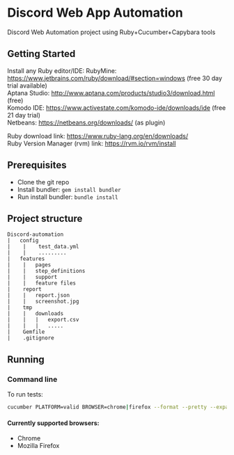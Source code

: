 # Discord Web App Automation
Discord Web Automation project using Ruby+Cucumber+Capybara tools
## Getting Started
Install any Ruby editor/IDE:
RubyMine: https://www.jetbrains.com/ruby/download/#section=windows (free 30 day trial available)  
Aptana Studio: http://www.aptana.com/products/studio3/download.html (free)  
Komodo IDE: https://www.activestate.com/komodo-ide/downloads/ide (free 21 day trial)  
Netbeans: https://netbeans.org/downloads/ (as plugin)

Ruby download link: https://www.ruby-lang.org/en/downloads/  
Ruby Version Manager (rvm) link: https://rvm.io/rvm/install

## Prerequisites

* Clone the git repo
* Install bundler: `gem install bundler`
* Run install bundler: `bundle install`

## Project structure
```
Discord-automation
|   config
|    |    test_data.yml
|    |    .........  
|   features
|    |   pages
|    |   step_definitions
|    |   support
|    |   feature files
|    report
|    |   report.json
|    |   screenshot.jpg
|    tmp
|    |   downloads
|    |   |   export.csv
|    |   |   .....
|    Gemfile
|    .gitignore
```

## Running
### Command line

To run tests:
```bash
cucumber PLATFORM=valid BROWSER=chrome|firefox --format --pretty --expand --format json -o report.json
```
#### Currently supported browsers:
* Chrome
* Mozilla Firefox
